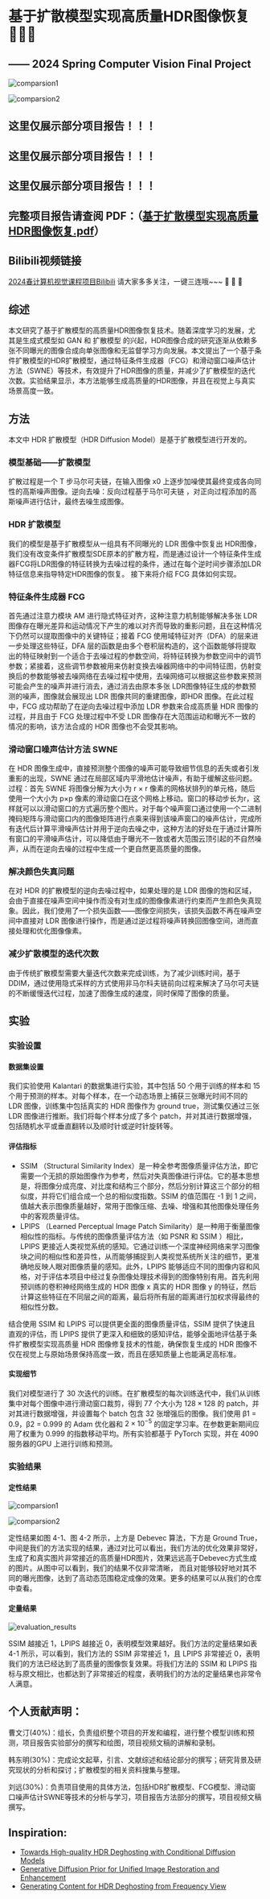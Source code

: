 # 基于扩散模型实现高质量HDR图像恢复 :rocket::rocket::rocket:
## —— 2024 Spring Computer Vision Final Project  

![comparsion1](https://github.com/OUC-CV/final-project-ouc-sota/assets/106426328/d612c676-fa16-4c3b-94cc-e7f986419f84)

![comparsion2](https://github.com/OUC-CV/final-project-ouc-sota/assets/100746721/c14e758d-cd78-4064-8055-3d4a23521642)


## 这里仅展示部分项目报告！！！
## 这里仅展示部分项目报告！！！
## 这里仅展示部分项目报告！！！
## 完整项目报告请查阅 PDF：（[基于扩散模型实现高质量HDR图像恢复.pdf](https://github.com/OUC-CV/final-project-ouc-sota/blob/main/%E5%9F%BA%E4%BA%8E%E6%89%A9%E6%95%A3%E6%A8%A1%E5%9E%8B%E5%AE%9E%E7%8E%B0%E9%AB%98%E8%B4%A8%E9%87%8FHDR%E5%9B%BE%E5%83%8F%E6%81%A2%E5%A4%8D.pdf)）

## Bilibili视频链接

[2024春计算机视觉课程项目Bilibili](https://www.bilibili.com/video/BV1VT3geuEos/?pop_share=1&vd_source=51c895ed9d84225ea638f205873704bf)
请大家多多关注，一键三连哦~~~ :tada: :tada: :tada:

## 综述 
  
   本文研究了基于扩散模型的高质量HDR图像恢复技术。随着深度学习的发展，尤其是生成式模型如 GAN 和 扩散模型 的兴起，HDR图像合成的研究逐渐从依赖多张不同曝光的图像合成向单张图像和无监督学习方向发展。本文提出了一个基于条件扩散模型的HDR扩散模型，通过特征条件生成器（FCG）和滑动窗口噪声估计方法（SWNE）等技术，有效提升了HDR图像的质量，并减少了扩散模型的迭代次数。实验结果显示，本方法能够生成高质量的HDR图像，并且在视觉上与真实场景高度一致。 
   
  
## 方法 
  
  本文中 HDR 扩散模型（HDR Diffusion Model）是基于扩散模型进行开发的。 
### 模型基础——扩散模型
  扩散过程是一个 T 步马尔可夫链，在输入图像 x0 上逐步加噪使其最终变成各向同性的高斯噪声图像。逆向去噪：反向过程基于马尔可夫链 ，对正向过程添加的高斯噪声进行估计，最终去噪生成图像。 
### HDR 扩散模型 
  我们的模型是基于扩散模型从一组具有不同曝光的 LDR 图像中恢复出 HDR图像，我们没有改变条件扩散模型SDE原本的扩散方程，而是通过设计一个特征条件生成器FCG将LDR图像的特征转换为去噪过程的条件，通过在每个逆时间步骤添加LDR特征信息来指导特定HDR图像的恢复。 
  接下来将介绍 FCG 具体如何实现。 
###  特征条件生成器 FCG
首先通过注意力模块 AM 进行隐式特征对齐，这种注意力机制能够解决多张 LDR 图像存在曝光差异和运动情况下产生的难以对齐而导致的重影问题，且在这种情况下仍然可以提取图像中的关键特征；接着 FCG 使用域特征对齐（DFA）的层来进一步处理这些特征，DFA 层的函数是由多个卷积层构造的，这个函数能够将提取出的特征映射到一个适合于去噪过程的参数空间，将特征转换为参数空间中的调节参数；紧接着，这些调节参数被用来仿射变换去噪器网络中的中间特征图，仿射变换后的参数能够被去噪网络在去噪过程中使用，去噪网络可以根据这些参数来预测可能会产生的噪声并进行消去，通过消去由原本多张 LDR图像特征生成的参数预测的噪声，图像就会展现出 LDR 图像共同的重建图像，即HDR 图像。在此过程中，FCG 成功帮助了在逆向去噪过程中添加 LDR 参数来合成高质量 HDR 图像的过程，并且由于 FCG 处理过程中不受 LDR 图像存在大范围运动和曝光不一致的情况的影响，该方法合成的 HDR 图像也不会受其影响。 
###  滑动窗口噪声估计方法 SWNE 
  在 HDR 图像生成中，直接预测整个图像的噪声可能导致细节信息的丢失或者引发重影的出现，SWNE 通过在局部区域内平滑地估计噪声，有助于缓解这些问题。过程：首先 SWNE 将图像分解为大小为 r × r 像素的网格状排列的单元格，随后使用一个大小为 p×p 像素的滑动窗口在这个网格上移动。窗口的移动步长为r，这样就可以以滑动窗口的方式遍历整个图片。对于每个噪声窗口通过使用一个二进制掩码矩阵与滑动窗口内的图像矩阵进行点乘来得到该噪声窗口的噪声估计，完成所有迭代后计算平滑噪声估计并用于逆向去噪之中，这种方法的好处在于通过计算所有窗口的平滑噪声估计，可以降低由于曝光不一致或者大范围云顶引起的不自然噪声，从而在逆向去噪的过程中生成一个更自然更高质量的图像。 
### 解决颜色失真问题 
  在对 HDR 的扩散模型的逆向去噪过程中，如果处理的是 LDR 图像的饱和区域，会由于直接在噪声空间中操作而没有对生成的图像像素进行约束而产生颜色失真现象。因此，我们使用了一个损失函数——图像空间损失，该损失函数不再在噪声空间中直接对 LDR 图像进行操作，而是通过逆过程将噪声转换回图像空间，进而直接处理和优化图像像素。 
### 减少扩散模型的迭代次数 
  由于传统扩散模型需要大量迭代次数来完成训练，为了减少训练时间，基于 DDIM，通过使用隐式采样的方式使用非马尔科夫链前向过程来解决了马尔可夫链的不断缓慢迭代过程，加速了图像生成的速度，同时保障了图像的质量。 
  
## 实验 
### 实验设置 
#### 数据集设置 
  我们实验使用 Kalantari 的数据集进行实验，其中包括 50 个用于训练的样本和 15 个用于预测的样本。对每个样本，在一个动态场景上捕获三张曝光时间不同的 LDR 图像，训练集中包括真实的 HDR 图像作为 ground true，测试集仅通过三张 LDR 图像进行推断。我们将每个样本分成了多个 patch，并对其进行数据增强，包括随机水平或垂直翻转以及顺时针或逆时针旋转等。 

#### 评估指标 
* SSIM （Structural Similarity Index）是一种全参考图像质量评估方法，即它需要一个无损的原始图像作为参考，然后对失真图像进行评估。它的基本思想是，将图像分成亮度、对比度和结构三个部分，然后分别计算这三个部分的相似度，并将它们组合成一个总的相似度指数。SSIM 的值范围在 -1 到 1 之间，值越大表示图像质量越好，常用于图像压缩、去噪、增强和其他图像处理任务中的客观质量评估。 
* LPIPS （Learned Perceptual Image Patch Similarity）是一种用于衡量图像相似性的指标。与传统的图像质量评估方法（如 PSNR 和 SSIM ）相比，LPIPS 更接近人类视觉系统的感知。它通过训练一个深度神经网络来学习图像块之间的相似性和差异性，从而能够捕捉到人类视觉系统所关注的细节，更准确地反映人眼对图像质量的感知。此外，LPIPS 能够适应不同的图像内容和风格，对于评估本项目中经过复杂图像处理技术得到的图像特别有用。首先利用预训练的卷积神经网络生成的 HDR 图像 x 真实的 HDR 图像 y 的特征，然后计算这些特征在不同层之间的距离，最后将所有层的距离进行加权求得最终的相似性分数。

结合使用 SSIM 和 LPIPS 可以提供更全面的图像质量评估，SSIM 提供了快速且直观的评估，而 LPIPS 提供了更深入和细致的感知评估，能够全面地评估基于条件扩散模型实现高质量 HDR 图像修复技术的性能，确保恢复生成的 HDR 图像不仅在视觉上与原始场景保持高度一致，而且在感知质量上也能满足高标准。 

#### 实现细节 
  我们对模型进行了 30 次迭代的训练。在扩散模型的每次训练迭代中，我们从训练集中对每个图像中进行滑动窗口裁剪，得到 77 个大小为 $128\times128$ 的 patch，并对其进行数据增强，并设置每个 batch 包含 32 张增强后的图像。我们使用 β1 = 0.9，β2 = 0.999 的 Adam 优化器和 $2\times10^{−5}$ 的固定学习率。在参数更新期间应用了权重为 0.999 的指数移动平均。所有实验都基于 PyTorch 实现，并在 4090 服务器的GPU 上进行训练和预测。 

### 实验结果 
#### 定性结果 

![comparsion1](https://github.com/OUC-CV/final-project-ouc-sota/assets/106426328/d612c676-fa16-4c3b-94cc-e7f986419f84)

![comparsion2](https://github.com/OUC-CV/final-project-ouc-sota/assets/100746721/c14e758d-cd78-4064-8055-3d4a23521642)

  
定性结果如图 4-1、图 4-2 所示，上方是 Debevec 算法，下方是 Ground True，中间是我们的方法实现的结果，通过对比可以看出，我们方法的优化效果非常好，生成了和真实图片非常接近的高质量HDR图片，效果远远高于Debevec方式生成的图片。从图中可以看到，我们的结果不仅非常清晰， 而且对能够较好地对其不同的曝光图像，达到了高动态范围稳定成像的效果。更多的结果可以从我们的仓库中查看。 

#### 定量结果 
![evaluation_results](https://github.com/OUC-CV/final-project-ouc-sota/assets/100746721/f34021c5-e0a9-4be4-ae8b-42fc2191fca1)
  
SSIM 越接近 1，LPIPS 越接近 0，表明模型效果越好。我们方法的定量结果如表 4-1 所示，可以看到，我们方法的 SSIM 非常接近 1，且 LPIPS 非常接近 0，表明我们的方法已经达到了高质量的图像恢复效果。将我们方法的 SSIM 和 LPIPS 指标与原文相比，也都达到了非常接近的程度，表明我们的方法的定量结果也非常令人满意。


## 个人贡献声明：
曹文汀(40%)：组长，负责组织整个项目的开发和编程，进行整个模型训练和预测，项目报告实验部分的撰写和绘图，项目视频文稿的讲解和录制。

韩东明(30%)：完成论文起草，引言、文献综述和结论部分的撰写；研究背景及研究现状的分析和探讨；扩散模型的相关资料搜集与整理。

刘远(30%)：负责项目使用的具体方法，包括HDR扩散模型、FCG模型、滑动窗口噪声估计SWNE等技术的分析与学习，项目报告方法部分的撰写，项目视频文稿撰写。


## Inspiration:

* [Towards High-quality HDR Deghosting with Conditional Diffusion Models](https://arxiv.org/abs/2311.00932)
* [Generative Diffusion Prior for Unified Image Restoration and Enhancement](https://arxiv.org/abs/2304.01247)
* [Generating Content for HDR Deghosting from Frequency View](https://arxiv.org/abs/2404.00849)
